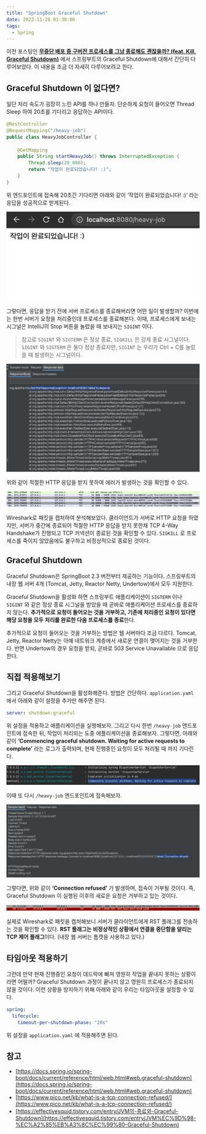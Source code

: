 ```yaml
---
title: "SpringBoot Graceful Shutdown"
date: 2022-11-28 01:30:00
tags:
  - Spring
---
```


이전 포스팅인 **[무중단 배포 중 구버전 프로세스를 그냥 종료해도 괜찮을까? (feat. Kill, Graceful Shutdown)](https://hudi.blog/how-to-gracefully-zero-downtime-deploy/)** 에서 스프링부트의 Graceful Shutdown에 대해서 간단히 다루어보았다. 이 내용을 조금 더 자세히 다루어보려고 한다.

## Graceful Shutdown 이 없다면?

일단 처리 속도가 굉장히 느린 API를 하나 만들자. 단순하게 요청이 들어오면 Thread Sleep 하여 20초를 기다리고 응답하는 API이다.

```java
@RestController
@RequestMapping("/heavy-job")
public class HeavyJobController {

    @GetMapping
    public String startHeavyJob() throws InterruptedException {
        Thread.sleep(20_000);
        return "작업이 완료되었습니다! :)";
    }
}
```

위 엔드포인트에 접속해 20초간 기다리면 아래와 같이 ‘작업이 완료되었습니다! :)’ 라는 응답을 성공적으로 받게된다.

![](./1.png)

그렇다면, 응답을 받기 전에 서버 프로세스를 종료해버리면 어떤 일이 발생할까? 이번에는 한번 서버가 요청을 처리중인데 프로세스를 종료해본다. 이때, 프로세스에게 보내는 시그널은 IntelliJ의 Stop 버튼을 눌렀을 때 보내지는 `SIGINT` 이다.

> 참고로 `SIGINT` 와 `SIGTERM` 은 정상 종료, `SIGKILL` 은 강제 종료 시그널이다. `SIGINT` 와 `SIGTERM` 은 둘다 정상 종료지만, `SIGINT` 는 우리가 Ctrl + C를 눌렀을 때 발생하는 시그널이다.

![](./2.png)

위와 같이 적절한 HTTP 응답을 받지 못하여 에러가 발생하는 것을 확인할 수 있다.

![](./3.png)

Wireshark로 패킷을 캡처하여 분석해보았다. 클라이언트가 서버로 HTTP 요청을 하였지만, 서버가 중간에 종료되어 적절한 HTTP 응답을 받지 못한채 TCP 4-Way Handshake가 진행되고 TCP 커넥션이 종료된 것을 확인할 수 있다. `SIGKILL` 로 프로세스를 죽이지 않았음에도 불구하고 비정상적으로 종료된 것이다.

## Graceful Shutdown

Graceful Shutdown은 SpringBoot 2.3 버전부터 제공하는 기능이다. 스프링부트의 내장 웹 서버 4개 (Tomcat, Jetty, Reactor Netty, Undertow)에서 모두 지원한다.

Graceful Shutdown을 활성화 하면 스프링부트 애플리케이션이 `SIGTERM` 이나 `SIGINT` 와 같은 정상 종료 시그널을 받았을 때 곧바로 애플리케이션 프로세스를 종료하지 않는다. **추가적으로 요청이 들어오는 것을 거부하고, 기존에 처리중인 요청이 있다면 해당 요청을 모두 처리를 완료한 다음 프로세스를 종료**한다.

추가적으로 요청이 들어오는 것을 거부하는 방법은 웹 서버마다 조금 다르다. Tomcat, Jetty, Reactor Netty는 아예 네트워크 계층에서 새로운 연결이 맺어지는 것을 거부한다. 반면 Undertow의 경우 요청을 받되, 곧바로 503 Service Unavailable 으로 응답한다.

## 직접 적용해보기

그리고 Graceful Shutdown을 활성화해준다. 방법은 간단하다. `application.yaml` 에서 아래와 같이 설정을 추가만 해주면 된다.

```yaml
server: shutdown:graceful
```

위 설정을 적용하고 애플리케이션을 실행해보자. 그리고 다시 한번 `/heavy-job` 엔드포인트에 접속한 뒤, 작업이 처리되는 도중 애플리케이션을 종료해보자. 그렇다면, 아래와 같이 **‘Commencing graceful shutdown. Waiting for active requests to complete’** 라는 로그가 출력되며, 현재 진행중인 요청이 모두 처리될 때 까지 기다린다.

![](./4.png)

이때 또 다시 `/heavy-job` 엔드포인트에 접속해보자.

![](./5.png)

그렇다면, 위와 같이 **‘Connection refused’** 가 발생하며, 접속이 거부될 것이다. 즉, Graceful Shutdown 이 실행된 이후의 새로운 요청은 거부하고 있는 것이다.

![](./6.png)

실제로 Wireshark로 패킷을 캡처해보니 서버가 클라이언트에게 RST 플래그를 전송하는 것을 확인할 수 있다. **RST 플래그는 비정상적인 상황에서 연결을 중단함을 알리는 TCP 제어 플래그**이다. (내장 웹 서버는 톰캣을 사용하고 있다.)

## 타임아웃 적용하기

그런데 만약 현재 진행중인 요청이 데드락에 빠져 영원히 작업을 끝내지 못하는 상황이라면 어떨까? Graceful Shutdown 과정이 끝나지 않고 영원히 프로세스가 종료되지 않을 것이다. 이런 상황을 방지하기 위해 아래와 같이 우리는 타임아웃을 설정할 수 있다.

```yaml
spring:
  lifecycle:
    timeout-per-shutdown-phase: "20s"
```

위 설정을 `application.yaml` 에 적용해주면 된다.

## 참고

- [https://docs.spring.io/spring-boot/docs/current/reference/html/web.html#web.graceful-shutdown](https://docs.spring.io/spring-boot/docs/current/reference/html/web.html#web.graceful-shutdown)
- [https://www.pico.net/kb/what-is-a-tcp-connection-refused/](https://www.pico.net/kb/what-is-a-tcp-connection-refused/)
- [https://effectivesquid.tistory.com/entry/JVM의-종료와-Graceful-Shutdown](https://effectivesquid.tistory.com/entry/JVM%EC%9D%98-%EC%A2%85%EB%A3%8C%EC%99%80-Graceful-Shutdown)
